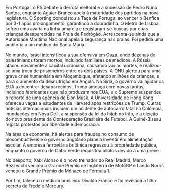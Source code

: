 Em Portugal, o PS debate a derrota eleitoral e a sucessão de Pedro Nuno Santos, enquanto Aguiar Branco apela à maturidade dos partidos na nova legislatura. O Sporting conquistou a Taça de Portugal ao vencer o Benfica por 3-1 após prolongamento, garantindo a dobradinha. O Metro de Lisboa sofreu uma avaria na linha amarela e registaram-se buscas por duas crianças desaparecidas na Praia de Pedrógão. Acrescenta-se ainda que a Autoridade Marítima Nacional apela à segurança nas praias. Foi pedida uma auditoria a um médico do Santa Maria.

No mundo, Israel intensificou a sua ofensiva em Gaza, onde dezenas de palestinianos foram mortos, incluindo familiares de médicos. A Rússia atacou novamente a capital ucraniana, causando várias mortes, e realizou-se uma troca de prisioneiros entre os dois países. A ONU alertou para uma grave crise humanitária em Moçambique, afetando milhões de crianças, e para o aumento da desnutrição em Angola. Na Síria, o governo vai ajudar os EUA a encontrar desaparecidos. Trump ameaça com novas tarifas, incluindo fabricantes que não produzam nos EUA, e o Supremo suspendeu o reporte de uma agência de Elon Musk. A Universidade de Hong Kong ofereceu vagas a estudantes de Harvard após restrições de Trump. Outras notícias internacionais incluem um acidente de autocarro fatal na Colômbia, inundações em Nova Deli, a suspensão da lei do hijab no Irão, e a eleição do novo presidente da Confederação Brasileira de Futebol. A Guiné-Bissau regista protestos por liberdade e democracia.

Na área da economia, há alertas para fraudes no consumo de biocombustíveis e o governo angolano planeia investir em alimentação escolar. A empresa ferroviária britânica regressou à propriedade pública, enquanto o governo de Cabo Verde requisitou pilotos devido a uma greve.

No desporto, Xabi Alonso é o novo treinador do Real Madrid, Marco Bezzecchi venceu o Grande Prémio de Inglaterra de MotoGP e Lando Norris venceu o Grande Prémio do Mónaco de Fórmula 1.

Por fim, faleceu o médium brasileiro Divaldo Franco e foi revelada a filha secreta de Freddie Mercury.
